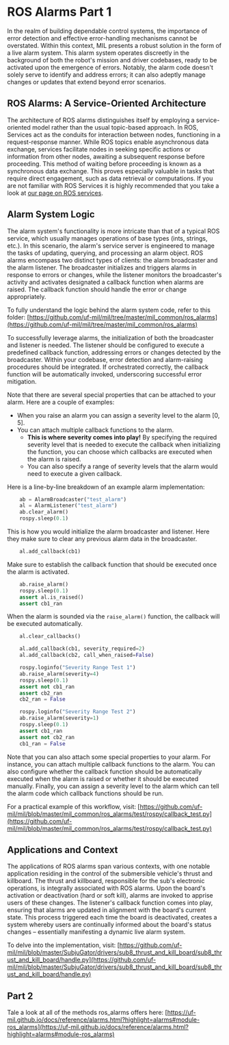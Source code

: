 # ROS Alarms Part 1

In the realm of building dependable control systems, the importance of error detection and effective error-handling mechanisms cannot be overstated. Within this context, MIL presents a robust solution in the form of a live alarm system. This alarm system operates discreetly in the background of both the robot's mission and driver codebases, ready to be activated upon the emergence of errors. Notably, the alarm code doesn't solely serve to identify and address errors; it can also adeptly manage changes or updates that extend beyond error scenarios.

## ROS Alarms: A Service-Oriented Architecture

The architecture of ROS alarms distinguishes itself by employing a service-oriented model rather than the usual topic-based approach. In ROS, Services act as the conduits for interaction between nodes, functioning in a request-response manner. While ROS topics enable asynchronous data exchange, services facilitate nodes in seeking specific actions or information from other nodes, awaiting a subsequent response before proceeding. This method of waiting before proceeding is known as a synchronous data exchange. This proves especially valuable in tasks that require direct engagement, such as data retrieval or computations.
If you are not familiar with ROS Services it is highly recommended that you take a look at [our page on ROS services](./services.md).

## Alarm System Logic

The alarm system's functionality is more intricate than that of a typical ROS service, which usually manages operations of base types (ints, strings, etc.). In this scenario, the alarm's service server is engineered to manage the tasks of updating, querying, and processing an alarm object. ROS alarms encompass two distinct types of clients: the alarm broadcaster and the alarm listener. The broadcaster initializes and triggers alarms in response to errors or changes, while the listener monitors the broadcaster's activity and activates designated a callback function when alarms are raised. The callback function should handle the error or change appropriately. 

To fully understand the logic behind the alarm system code, refer to this folder: [https://github.com/uf-mil/mil/tree/master/mil_common/ros_alarms](https://github.com/uf-mil/mil/tree/master/mil_common/ros_alarms)

To successfully leverage alarms, the initialization of both the broadcaster and listener is needed. The listener should be configured to execute a predefined callback function, addressing errors or changes detected by the broadcaster. Within your codebase, error detection and alarm-raising procedures should be integrated. If orchestrated correctly, the callback function will be automatically invoked, underscoring successful error mitigation.

Note that there are several special properties that can be attached to your alarm. Here are a couple of examples: 
* When you raise an alarm you can assign a severity level to the alarm [0, 5]. 
* You can attach multiple callback functions to the alarm.
  * **This is where severity comes into play!** By specifying the required severity level that is needed to execute the callback when initializing the function, you can choose which callbacks are executed when the alarm is raised.
  * You can also specify a range of severity levels that the alarm would need to execute a given callback.

Here is a line-by-line breakdown of an example alarm implementation: 

```python
    ab = AlarmBroadcaster("test_alarm")
    al = AlarmListener("test_alarm")
    ab.clear_alarm()
    rospy.sleep(0.1)
```
This is how you would initialize the alarm broadcaster and listener. Here they make sure to clear any previous alarm data in the broadcaster. 

```python
    al.add_callback(cb1)
```
Make sure to establish the callback function that should be executed once the alarm is activated. 

```python
    ab.raise_alarm()
    rospy.sleep(0.1)
    assert al.is_raised()
    assert cb1_ran
```
When the alarm is sounded via the `raise_alarm()` function, the callback will be executed automatically. 

```python
    al.clear_callbacks()

    al.add_callback(cb1, severity_required=2)
    al.add_callback(cb2, call_when_raised=False)

    rospy.loginfo("Severity Range Test 1")
    ab.raise_alarm(severity=4)
    rospy.sleep(0.1)
    assert not cb1_ran
    assert cb2_ran
    cb2_ran = False

    rospy.loginfo("Severity Range Test 2")
    ab.raise_alarm(severity=1)
    rospy.sleep(0.1)
    assert cb1_ran
    assert not cb2_ran
    cb1_ran = False
```
Note that you can also attach some special properties to your alarm. For instance, you can attach multiple callback functions to the alarm. You can also configure whether the callback function should be automatically executed when the alarm is raised or whether it should be executed manually. Finally, you can assign a severity level to the alarm which can tell the alarm code which callback functions should be run. 

For a practical example of this workflow, visit: [https://github.com/uf-mil/mil/blob/master/mil_common/ros_alarms/test/rospy/callback_test.py](https://github.com/uf-mil/mil/blob/master/mil_common/ros_alarms/test/rospy/callback_test.py)

## Applications and Context

The applications of ROS alarms span various contexts, with one notable application residing in the control of the submersible vehicle's thrust and killboard. The thrust and killboard, responsible for the sub's electronic operations, is integrally associated with ROS alarms. Upon the board's activation or deactivation (hard or soft kill), alarms are invoked to apprise users of these changes. The listener's callback function comes into play, ensuring that alarms are updated in alignment with the board's current state. This process triggered each time the board is deactivated, creates a system whereby users are continually informed about the board's status changes – essentially manifesting a dynamic live alarm system.

To delve into the implementation, visit: [https://github.com/uf-mil/mil/blob/master/SubjuGator/drivers/sub8_thrust_and_kill_board/sub8_thrust_and_kill_board/handle.py](https://github.com/uf-mil/mil/blob/master/SubjuGator/drivers/sub8_thrust_and_kill_board/sub8_thrust_and_kill_board/handle.py)

## Part 2
Tale a look at all of the methods ros_alarms offers here: [https://uf-mil.github.io/docs/reference/alarms.html?highlight=alarms#module-ros_alarms](https://uf-mil.github.io/docs/reference/alarms.html?highlight=alarms#module-ros_alarms)
